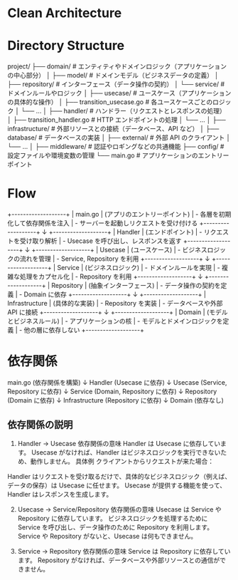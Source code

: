 # Clean Architecture

# Directory Structure

project/
├── domain/ # エンティティやドメインロジック（アプリケーションの中心部分）
│ ├── model/ # ドメインモデル（ビジネスデータの定義）
│ ├── repository/ # インターフェース（データ操作の契約）
│ └── service/ # ドメインルールやロジック
│
├── usecase/ # ユースケース（アプリケーションの具体的な操作）
│ ├── transition_usecase.go # 各ユースケースごとのロジック
│ └── ...
│
├── handler/ # ハンドラー（リクエストとレスポンスの処理）
│ ├── transition_handler.go # HTTP エンドポイントの処理
│ └── ...
│
├── infrastructure/ # 外部リソースとの接続（データベース、API など）
│ ├── database/ # データベースの実装
│ ├── external/ # 外部 API のクライアント
│ └── ...
│
├── middleware/ # 認証やロギングなどの共通機能
├── config/ # 設定ファイルや環境変数の管理
└── main.go # アプリケーションのエントリーポイント

# Flow

+-------------------+
| main.go | (アプリのエントリーポイント)
| - 各層を初期化して依存関係を注入
| - サーバーを起動しリクエストを受け付ける
+-------------------+
↓
+-------------------+
| Handler | (エンドポイント)
| - リクエストを受け取り解析
| - Usecase を呼び出し、レスポンスを返す
+-------------------+
↓
+-------------------+
| Usecase | (ユースケース)
| - ビジネスロジックの流れを管理
| - Service, Repository を利用
+-------------------+
↓
+-------------------+
| Service | (ビジネスロジック)
| - ドメインルールを実現
| - 複雑な処理をカプセル化
| - Repository を利用
+-------------------+
↓
+-------------------+
| Repository | (抽象インターフェース)
| - データ操作の契約を定義
| - Domain に依存
+-------------------+
↓
+-------------------+
| Infrastructure | (具体的な実装)
| - Repository を実装
| - データベースや外部 API に接続
+-------------------+
↓
+-------------------+
| Domain | (モデルとビジネスルール)
| - アプリケーションの核
| - モデルとドメインロジックを定義
| - 他の層に依存しない
+-------------------+

# 依存関係

main.go (依存関係を構築)
↓
Handler (Usecase に依存)
↓
Usecase (Service, Repository に依存)
↓
Service (Domain, Repository に依存)
↓
Repository (Domain に依存)
↓
Infrastructure (Repository に依存)
↓
Domain (依存なし)

## 依存関係の説明

1. Handler → Usecase
   依存関係の意味
   Handler は Usecase に依存しています。
   Usecase がなければ、Handler はビジネスロジックを実行できないため、動作しません。
   具体例
   クライアントからリクエストが来た場合：

Handler はリクエストを受け取るだけで、具体的なビジネスロジック（例えば、データの保存）は Usecase に任せます。
Usecase が提供する機能を使って、Handler はレスポンスを生成します。

2. Usecase → Service/Repository
   依存関係の意味
   Usecase は Service や Repository に依存しています。
   ビジネスロジックを処理するために Service を呼び出し、データ操作のために Repository を利用します。
   Service や Repository がないと、Usecase は何もできません。

3. Service → Repository
   依存関係の意味
   Service は Repository に依存しています。
   Repository がなければ、データベースや外部リソースとの通信ができません。

